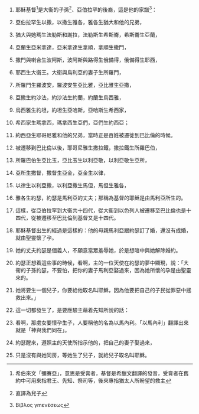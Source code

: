 1. 耶穌基督[^1]是大衞的子孫[^2]、亞伯拉罕的後裔，這是他的家譜[^3]：

2. 亞伯拉罕生以撒，以撒生雅各，雅各生猶大和他的兄弟，

3. 猶大與她瑪生法勒斯和謝拉，法勒斯生希斯崙，希斯崙生亞蘭，

4. 亞蘭生亞米拿達，亞米拿達生拿順，拿順生撒門，

5. 撒門與喇合生波阿斯，波阿斯與路得生俄備得，俄備得生耶西，

6. 耶西生大衞王。大衞與烏利亞的妻子生所羅門，

7. 所羅門生羅波安，羅波安生亞比雅，亞比雅生亞撒，

8. 亞撒生約沙法，約沙法生約蘭，約蘭生烏西雅，

9. 烏西雅生約坦，約坦生亞哈斯，亞哈斯生希西家，

10. 希西家生瑪拿西，瑪拿西生亞們，亞們生約西亞；

11. 約西亞生耶哥尼雅和他的兄弟，當時正是百姓被遷徙到巴比倫的時候。

12. 被遷移到巴比倫以後，耶哥尼雅生撒拉鐵，撒拉鐵生所羅巴伯，

13. 所羅巴伯生亞比玉，亞比玉生以利亞敬，以利亞敬生亞所，

14. 亞所生撒督，撒督生亞金，亞金生以律，

15. 以律生以利亞撒，以利亞撒生馬但，馬但生雅各，

16. 雅各生約瑟，約瑟是馬利亞的丈夫；那稱為基督的耶穌是由馬利亞所生的。

17. 這樣，從亞伯拉罕到大衞共十四代，從大衞到以色列人被遷移至巴比倫也是十四代，從被遷移至巴比倫到基督又是十四代。

18. 耶穌基督出生的經過是這樣的：他的母親馬利亞跟約瑟訂了婚，還沒有成婚，就由聖靈懷了孕。

19. 她的丈夫約瑟是個義人，不願意當眾羞辱她，於是想暗中與她解除婚約。

20. 約瑟正想着這些事的時候，看啊，主的一位天使在約瑟的夢中顯現，說：「大衞的子孫約瑟，不要怕，把你的妻子馬利亞娶過來，因為她所懷的孕是由聖靈來的。

21. 她將要生一個兒子，你要給他取名叫耶穌，因為他要把自己的子民從罪惡中拯救出來。」

22. 這一切都發生了，是要應驗主藉着先知所說的話：

23. 看啊，那處女要懷孕生子，人要稱他的名為以馬內利。「以馬內利」翻譯出來就是「神與我們同在」。

24. 約瑟醒來，遵照主的天使所指示他的，把自己的妻子娶過來，

25. 只是沒有與她同房，等她生了兒子，就給兒子取名叫耶穌。


[^1]:希伯來文「彌賽亞」，意思是受膏者，基督是希臘文翻譯的發音，受膏者在舊約中可用來指君王、先知、祭司等，後來專指猶太人所盼望的救主

[^2]:直譯為兒子

[^3]:Βίβλος γmενέσεως
